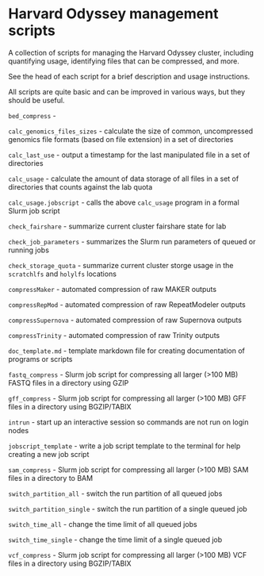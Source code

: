 # Harvard Odyssey management scripts

A collection of scripts for managing the Harvard Odyssey cluster, including quantifying usage, identifying files that can be compressed, and more.

See the head of each script for a brief description and usage instructions.

All scripts are quite basic and can be improved in various ways, but they should be useful.

`bed_compress` - 

`calc_genomics_files_sizes` - calculate the size of common, uncompressed genomics file formats (based on file extension) in a set of directories

`calc_last_use` - output a timestamp for the last manipulated file in a set of directories

`calc_usage` - calculate the amount of data storage of all files in a set of directories that counts against the lab quota

`calc_usage.jobscript` - calls the above `calc_usage` program in a formal Slurm job script

`check_fairshare` - summarize current cluster fairshare state for lab

`check_job_parameters` - summarizes the Slurm run parameters of queued or running jobs

`check_storage_quota` - summarize current cluster storge usage in the `scratchlfs` and `holylfs` locations

`compressMaker` - automated compression of raw MAKER outputs

`compressRepMod` - automated compression of raw RepeatModeler outputs

`compressSupernova` - automated compression of raw Supernova outputs

`compressTrinity` - automated compression of raw Trinity outputs

`doc_template.md` - template markdown file for creating documentation of programs or scripts

`fastq_compress` - Slurm job script for compressing all larger (>100 MB) FASTQ files in a directory using GZIP

`gff_compress` - Slurm job script for compressing all larger (>100 MB) GFF files in a directory using BGZIP/TABIX

`intrun` - start up an interactive session so commands are not run on login nodes

`jobscript_template` - write a job script template to the terminal for help creating a new job script

`sam_compress` - Slurm job script for compressing all larger (>100 MB) SAM files in a directory to BAM

`switch_partition_all` - switch the run partition of all queued jobs

`switch_partition_single` - switch the run partition of a single queued job

`switch_time_all` - change the time limit of all queued jobs

`switch_time_single` - change the time limit of a single queued job

`vcf_compress` - Slurm job script for compressing all larger (>100 MB) VCF files in a directory using BGZIP/TABIX
